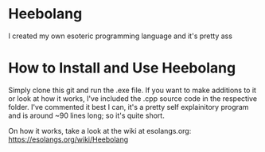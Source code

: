 # Heebolang

I created my own esoteric programming language and it's pretty ass

# How to Install and Use Heebolang

Simply clone this git and run the .exe file. If you want to make additions to it or look at how it works, I've included the .cpp source code in the respective folder. I've commented it best I can, it's a pretty self explainitory program and is around ~90 lines long; so it's quite short.

On how it works, take a look at the wiki at esolangs.org: https://esolangs.org/wiki/Heebolang
